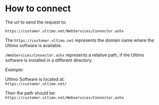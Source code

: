 # How to connect

The url to send the request to:  
  
 `https://customer.ultimo.net/WebServices/Connector.ashx`  


The `https://customer.ultimo.net` represents the domain name where the Ultimo software is available.

`/WebServices/Connector.ashx` represents a relative path, if the Ultimo software is installed in a different directory.

_Example:_

Ultimo Software is located at:   
`https://customer.ultimo.net/`

Then the path should be:   
`https://customer.ultimo.net/Webservices/Connector.ashx`

